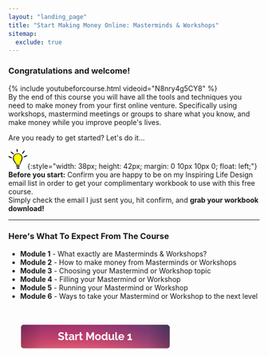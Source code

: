 ```yaml
---
layout: "landing_page"
title: "Start Making Money Online: Masterminds & Workshops"
sitemap:
  exclude: true  
---
```

 <div class="separator-2"></div>
 
### Congratulations and welcome!

{% include youtubeforcourse.html videoid="N8nry4g5CY8" %}
<br>
By the end of this course you will have all the tools and techniques you need to make money from your first online venture. Specifically using workshops, mastermind meetings or groups to share what you know, and make money while you improve people's lives.<br>

Are you ready to get started? Let's do it...

![Light Bulb logo](/i/light-bulb.png){:style="width: 38px; height: 42px; margin: 0 10px 10px 0; float: left;"}
**Before you start:** Confirm you are happy to be on my Inspiring Life Design email list in order to get your complimentary workbook to use with this free course.<br>
Simply check the email I just sent you, hit confirm, and **grab your workbook download!**

***

### Here's What To Expect From The Course
<ul>
<li><b>Module 1</b> - What exactly are Masterminds & Workshops?
<li><b>Module 2</b> - How to make money from Masterminds or Workshops
<li><b>Module 3</b> - Choosing your Mastermind or Workshop topic
<li><b>Module 4</b> - Filling your Mastermind or Workshop
<li><b>Module 5</b> - Running your Mastermind or Workshop
<li><b>Module 6</b> - Ways to take your Mastermind or Workshop to the next level

<br><br>
<a href="/ff/masterminds/c19/modules/module-1">
  <img src="/ff/masterminds/c19/buttons/start_module_1.png" alt="Make money with Masterminds Module 1 button">
</a>
